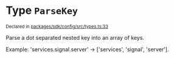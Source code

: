 # Type `ParseKey`
<sub>Declared in [packages/sdk/config/src/types.ts:33](https://github.com/dxos/dxos/blob/main/packages/sdk/config/src/types.ts#L33)</sub>


Parse a dot separated nested key into an array of keys.

Example: 'services.signal.server' -> ['services', 'signal', 'server'].
